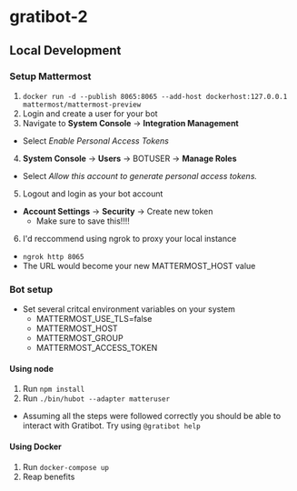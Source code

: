 # gratibot-2

## Local Development

### Setup Mattermost
1. `docker run -d --publish 8065:8065 --add-host dockerhost:127.0.0.1 mattermost/mattermost-preview`
2. Login and create a user for your bot
3. Navigate to **System Console** -> **Integration Management**
  - Select _Enable Personal Access Tokens_ 
4. **System Console** -> **Users** -> BOTUSER -> **Manage Roles**
  - Select _Allow this account to generate personal access tokens._
5. Logout and login as your bot account
  - **Account Settings** -> **Security** -> Create new token
    - Make sure to save this!!!!
6. I'd reccommend using ngrok to proxy your local instance
  - `ngrok http 8065`
  - The URL would become your new MATTERMOST_HOST value

### Bot setup
- Set several critcal environment variables on your system
  - MATTERMOST_USE_TLS=false
  - MATTERMOST_HOST
  - MATTERMOST_GROUP
  - MATTERMOST_ACCESS_TOKEN

#### Using node

1. Run `npm install`
3. Run `./bin/hubot --adapter matteruser`
  - Assuming all the steps were followed correctly you should be able to interact with Gratibot. Try using `@gratibot help`

#### Using Docker

1. Run `docker-compose up`
2. Reap benefits

